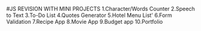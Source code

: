#JS REVISION WITH MINI PROJECTS
1.Character/Words Counter
2.Speech to Text
3.To-Do List
4.Quotes Generator
5.Hotel Menu List'
6.Form Validation
7.Recipe App
8.Movie App
9.Budget app
10.Portfolio
